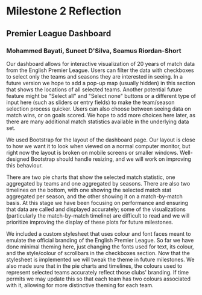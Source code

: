 # Milestone 2 Reflection

## Premier League Dashboard

### Mohammed Bayati, Suneet D'Silva, Seamus Riordan-Short

Our dashboard allows for interactive visualization of 20 years of match data from the English Premier League. Users can filter the data with checkboxes to select only the teams and seasons they are interested in seeing. In a future version we hope to add a pop-up map (usually hidden) in this section that shows the locations of all selected teams. Another potential future feature might be "Select all" and "Select none" buttons or a different type of input here (such as sliders or entry fields) to make the team/season selection process quicker. Users can also choose between seeing data on match wins, or on goals scored. We hope to add more choices here later, as there are many additional match statistics available in the underlying data set.

We used Bootstrap for the layout of the dashboard page. Our layout is close to how we want it to look when viewed on a normal computer monitor, but right now the layout is broken on mobile screens or smaller windows. Well-designed Bootstrap should handle resizing, and we will work on improving this behaviour.

There are two pie charts that show the selected match statistic, one aggregated by teams and one aggregated by seasons. There are also two timelines on the bottom, with one showing the selected match stat aggregated per season, and the other showing it on a match-by-match basis. At this stage we have been focusing on performance and ensuring that data are called and displayed accurately; some of the visualizations (particularly the match-by-match timeline) are difficult to read and we will prioritize improving the display of these plots for future milestones.

We included a custom stylesheet that uses colour and font faces meant to emulate the official branding of the English Premier League. So far we have done minimal theming here, just changing the fonts used for text, its colour, and the style/colour of scrollbars in the checkboxes section. Now that the stylesheet is implemented we will tweak the theme in future milestones. We also made sure that in the pie charts and timelines, the colours used to represent selected teams accurately reflect those clubs' branding. If time permits we may update this so that each team has two colours associated with it, allowing for more distinctive theming for each team.
